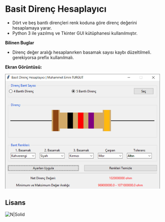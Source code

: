 ﻿# Basit Direnç Hesaplayıcı
- Dört ve beş bantlı dirençleri renk koduna göre direnç değerini hesaplamaya yarar.
- Python 3 ile yazılmış ve Tkinter GUI kütüphanesi kullanılmıştır.

**Bilinen Buglar**
- Direnç değer aralığı hesaplanırken basamak sayısı kaybı düzeltilmeli. gerekiyorsa prefix kullanılmalı.

**Ekran Görüntüsü:**

![N|Solid](https://github.com/muhammeteminturgut/BasitDirencHesaplayici/blob/master/screenshot.png?raw=true)

Lisans
----
![N|Solid](https://www.gnu.org/graphics/gplv3-127x51.png)
